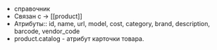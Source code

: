- справочник
- Связан с → [[product]]
- Атрибуты:: id, name, url, model, cost, category, brand, description, barcode, vendor_code
- product.catalog - атрибут карточки товара.